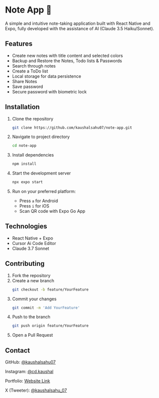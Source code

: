 # Note App 📝

A simple and intuitive note-taking application built with React Native and Expo, fully developed with the assistance of AI (Claude 3.5 Haiku/Sonnet).

## Features
* Create new notes with title content and selected colors
* Backup and Restore the Notes, Todo lists & Passwords
* Search through notes
* Create a ToDo list 
* Local storage for data persistence
* Share Notes
* Save password
* Secure password with biometric lock

## Installation

1. Clone the repository
   ```bash
   git clone https://github.com/kaushalsahu07/note-app.git
   ```

2. Navigate to project directory
   ```bash
   cd note-app
   ``` 

3. Install dependencies
   ```bash
   npm install
   ```

4. Start the development server
   ```bash
   npx expo start
   ```

5. Run on your preferred platform:
   - Press `a` for Android
   - Press `i` for iOS
   - Scan QR code with Expo Go App 
   
## Technologies
- React Native + Expo
- Cursor Ai Code Editor 
- Claude 3.7 Sonnet

## Contributing
1. Fork the repository
2. Create a new branch
   ```bash
   git checkout -b feature/YourFeature
   ```
3. Commit your changes
   ```bash
   git commit -m 'Add YourFeature'
   ```
4. Push to the branch
   ```bash
   git push origin feature/YourFeature
   ```
5. Open a Pull Request

## Contact
GitHub: [@kaushalsahu07](https://github.com/kaushalsahu07)

Instagram: [@cd.kaushal](https://www.instagram.com/cd.kaushal?igsh=cTVram1ia3Vvamxz)

Portfolio: [Website Link ](https://kaushalsahu07.github.io/portfolio/)

X (Tweeter): [@kaushalsahu_07](https://x.com/kaushalsahu_07?t=7nk-jApWrJkgW6YwklJZWQ&s=09)
